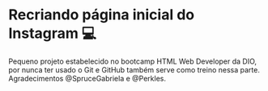 # Recriando página inicial do Instagram :computer:

Pequeno projeto estabelecido no bootcamp HTML Web Developer da DIO, por nunca ter usado o Git e GitHub também serve como treino nessa parte. Agradecimentos @SpruceGabriela e @Perkles.

